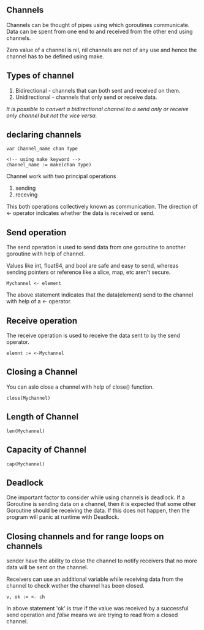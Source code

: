 ## Channels

Channels can be thought of pipes using which goroutines communicate. Data can be spent from one end to and received from the other end using channels.

Zero value of a channel is nil, nil channels are not of any use and hence the channel has to be defined using make.

## Types of channel
1. Bidirectional - channels that can both sent and received on them.
2. Unidirectional - channels that only send or receive data.

*It is possible to convert a bidirectional channel to a send only or receive only channel but not the vice versa.*


## declaring channels

```
var Channel_name chan Type

<!-- using make keyword -->
channel_name := make(chan Type)
```

Channel work with two principal operations

1. sending
2. receving

This both operations collectively known as communication.
The direction of <- operator indicates whether the data is received or send.

## Send operation

The send operation is used to send data from one goroutine to another goroutine with help of channel.

Values like int, float64, and bool are safe and easy to send, whereas sending pointers or reference like a slice, map, etc aren't secure.

```
Mychannel <- element
```

The above statement indicates that the data(element) send to the channel with help of a <- operator.

## Receive operation

The receive operation is used to receive the data sent to by the send operator.

```
elemnt := <-Mychannel
```

## Closing a Channel

You can aslo close a channel with help of close() function.

```
close(Mychannel)
```

## Length of Channel

```
len(Mychannel)
```

## Capacity of Channel

```
cap(Mychannel)
```

## Deadlock

One important factor to consider while using channels is deadlock. If a Goroutine is sending data on a channel, then it is expected that some other Goroutine should be receiving the data. If this does not happen, then the program will panic at runtime with Deadlock.

## Closing channels and for range loops on channels

sender have the ability to close the channel to notify receivers that no more data will be sent on the channel.

Receivers can use an additional variable while receiving data from the channel to check wether the channel has been closed.

```
v, ok := <- ch
```

In above statement 'ok' is *true* if the value was received by a successful send operation and *false* means we are trying to read from a closed channel.